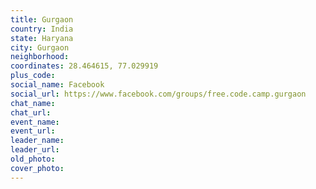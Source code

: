 ```yaml
---
title: Gurgaon
country: India
state: Haryana
city: Gurgaon
neighborhood: 
coordinates: 28.464615, 77.029919
plus_code:
social_name: Facebook
social_url: https://www.facebook.com/groups/free.code.camp.gurgaon
chat_name:
chat_url:
event_name:
event_url:
leader_name:
leader_url:
old_photo: 
cover_photo:
---
```

